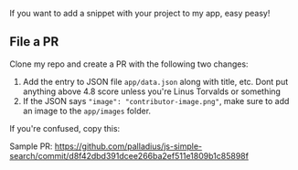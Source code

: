 If you want to add a snippet with your project to my app, easy peasy!

## File a PR

Clone my repo and create a PR with the following two changes:

1. Add the entry to JSON file `app/data.json` along with title, etc. Dont put anything above 4.8 score unless you're Linus Torvalds or something
2. If the JSON says `"image": "contributor-image.png"`, make sure to add an image to the `app/images` folder.

If you're confused, copy this:

Sample PR: https://github.com/palladius/js-simple-search/commit/d8f42dbd391dcee266ba2ef511e1809b1c85898f
